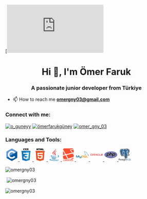  [![MasterHead](https://cdn.backlinks.name/image.php?url=https://media.backlinks.name//contents//backlink-yazilimdilleri-2019-01-06-08-27-47.jpg&width=900&height=300)
<h1 align="center">Hi 👋, I'm Ömer Faruk</h1>
<h3 align="center">A passionate junior developer from Türkiye</h3>

- 📫 How to reach me **omergny03@gmail.com**

<h3 align="left">Connect with me:</h3>
<p align="left">
<a href="https://twitter.com/o_guneyy" target="blank"><img align="center" src="https://raw.githubusercontent.com/rahuldkjain/github-profile-readme-generator/master/src/images/icons/Social/twitter.svg" alt="o_guneyy" height="30" width="40" /></a>
<a href="https://linkedin.com/in/ömerfarukgüney" target="blank"><img align="center" src="https://raw.githubusercontent.com/rahuldkjain/github-profile-readme-generator/master/src/images/icons/Social/linked-in-alt.svg" alt="ömerfarukgüney" height="30" width="40" /></a>
<a href="https://instagram.com/omer_gny_03" target="blank"><img align="center" src="https://raw.githubusercontent.com/rahuldkjain/github-profile-readme-generator/master/src/images/icons/Social/instagram.svg" alt="omer_gny_03" height="30" width="40" /></a>
</p>

<h3 align="left">Languages and Tools:</h3>
<p align="left"> <a href="https://www.cprogramming.com/" target="_blank" rel="noreferrer"> <img src="https://raw.githubusercontent.com/devicons/devicon/master/icons/c/c-original.svg" alt="c" width="40" height="40"/> </a> <a href="https://www.w3schools.com/css/" target="_blank" rel="noreferrer"> <img src="https://raw.githubusercontent.com/devicons/devicon/master/icons/css3/css3-original-wordmark.svg" alt="css3" width="40" height="40"/> </a> <a href="https://www.w3.org/html/" target="_blank" rel="noreferrer"> <img src="https://raw.githubusercontent.com/devicons/devicon/master/icons/html5/html5-original-wordmark.svg" alt="html5" width="40" height="40"/> </a> <a href="https://www.java.com" target="_blank" rel="noreferrer"> <img src="https://raw.githubusercontent.com/devicons/devicon/master/icons/java/java-original.svg" alt="java" width="40" height="40"/> </a> <a href="https://laravel.com/" target="_blank" rel="noreferrer"> <img src="https://raw.githubusercontent.com/devicons/devicon/master/icons/laravel/laravel-plain-wordmark.svg" alt="laravel" width="40" height="40"/> </a> <a href="https://www.mysql.com/" target="_blank" rel="noreferrer"> <img src="https://raw.githubusercontent.com/devicons/devicon/master/icons/mysql/mysql-original-wordmark.svg" alt="mysql" width="40" height="40"/> </a> <a href="https://www.oracle.com/" target="_blank" rel="noreferrer"> <img src="https://raw.githubusercontent.com/devicons/devicon/master/icons/oracle/oracle-original.svg" alt="oracle" width="40" height="40"/> </a> <a href="https://www.php.net" target="_blank" rel="noreferrer"> <img src="https://raw.githubusercontent.com/devicons/devicon/master/icons/php/php-original.svg" alt="php" width="40" height="40"/> </a> <a href="https://www.postgresql.org" target="_blank" rel="noreferrer"> <img src="https://raw.githubusercontent.com/devicons/devicon/master/icons/postgresql/postgresql-original-wordmark.svg" alt="postgresql" width="40" height="40"/> </a> </p>

<p><img align="center" src="https://github-readme-stats.vercel.app/api/top-langs?username=omergny03&show_icons=true&locale=en&layout=compact" alt="omergny03" /></p>

<p>&nbsp;<img align="center" src="https://github-readme-stats.vercel.app/api?username=omergny03&show_icons=true&locale=en" alt="omergny03" /></p>

<p><img align="center" src="https://github-readme-streak-stats.herokuapp.com/?user=omergny03&" alt="omergny03" /></p>
